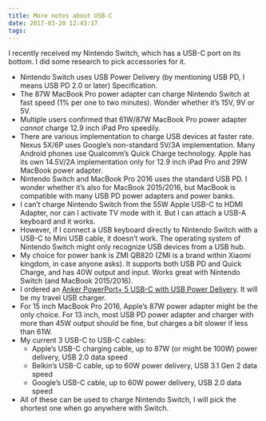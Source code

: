 ```yaml
---
title: More notes about USB-C
date: 2017-03-20 12:43:17
tags:
---
```


I recently received my Nintendo Switch, which has a USB-C port on its bottom. I did some research to pick accessories for it.

* Nintendo Switch uses USB Power Delivery (by mentioning USB PD, I means USB PD 2.0 or later) Specification.
* The 87W MacBook Pro power adapter can charge Nintendo Switch at fast speed (1% per one to two minutes). Wonder whether it’s 15V, 9V or 5V.
* Multiple users confirmed that 61W/87W MacBook Pro power adapter *cannot* charge 12.9 inch iPad Pro speedily.
* There are various implementation to charge USB devices at faster rate. Nexus 5X/6P uses Google’s non-standard 5V/3A implementation. Many Android phones use Qualcomm’s Quick Charge technology. Apple has its own 14.5V/2A implementation only for 12.9 inch iPad Pro and 29W MacBook power adapter.
* Nintendo Switch and MacBook Pro 2016 uses the standard USB PD. I wonder whether it’s also for MacBook 2015/2016, but MacBook is 		compatible with many USB PD power adapters and power banks.
* I can’t charge Nintendo Switch from the 55W Apple USB-C to HDMI Adapter, nor can I activate TV mode with it. But I can attach a USB-A keyboard and it works.
* However, if I connect a USB keyboard directly to Nintendo Switch with a USB-C to Mini USB cable, it doesn’t work. The operating system of Nintendo Switch might only recognize USB devices from a USB hub.
* My choice for power bank is ZMI QB820 (ZMI is a brand within Xiaomi kingdom, in case anyone asks). It supports both USB PD and Quick Charge, and has 40W output and input. Works great with Nintendo Switch (and MacBook 2015/2016).
* I ordered an [Anker PowerPort+ 5 USB-C with USB Power Delivery][1]. It will be my travel USB charger.
* For 15 inch MacBook Pro 2016, Apple’s 87W power adapter might be the only choice. For 13 inch, most USB PD power adapter and charger with more than 45W output should be fine, but charges a bit slower if less than 61W.
* My current 3 USB-C to USB-C cables:
	* Apple’s USB-C charging cable, up to 87W (or might be 100W) power delivery, USB 2.0 data speed
	* Belkin’s USB-C cable, up to 60W power delivery, USB 3.1 Gen 2 data speed
	* Google’s USB-C cable, up to 60W power delivery, USB 2.0 data speed
* All of these can be used to charge Nintendo Switch, I will pick the shortest one when go anywhere with Switch.

[1]:	https://www.anker.com/products/A2053111